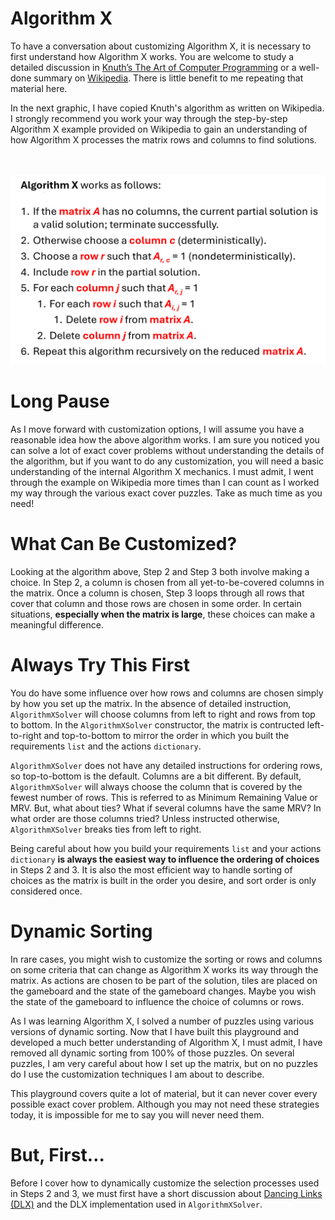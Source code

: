 # Algorithm X

To have a conversation about customizing Algorithm X, it is necessary to first understand how Algorithm X works. You are welcome to study a detailed discussion in [Knuth’s The Art of Computer Programming](https://www-cs-faculty.stanford.edu/~knuth/taocp.html) or a well-done summary on [Wikipedia]( https://en.wikipedia.org/wiki/Knuth%27s_Algorithm_X). There is little benefit to me repeating that material here.

In the next graphic, I have copied Knuth's algorithm as written on Wikipedia. I strongly recommend you work your way through the step-by-step Algorithm X example provided on Wikipedia to gain an understanding of how Algorithm X processes the matrix rows and columns to find solutions.

<BR><BR>
![Algorithm X](AlgorithmX.png)
<BR> 

# Long Pause

As I move forward with customization options, I will assume you have a reasonable idea how the above algorithm works. I am sure you noticed you can solve a lot of exact cover problems without understanding the details of the algorithm, but if you want to do any customization, you will need a basic understanding of the internal Algorithm X mechanics. I must admit, I went through the example on Wikipedia more times than I can count as I worked my way through the various exact cover puzzles. Take as much time as you need!

# What Can Be Customized?

Looking at the algorithm above, Step 2 and Step 3 both involve making a choice. In Step 2, a column is chosen from all yet-to-be-covered columns in the matrix. Once a column is chosen, Step 3 loops through all rows that cover that column and those rows are chosen in some order. In certain situations, __especially when the matrix is large__, these choices can make a meaningful difference.

# Always Try This First

You do have some influence over how rows and columns are chosen simply by how you set up the matrix. In the absence of detailed instruction, `AlgorithmXSolver` will choose columns from left to right and rows from top to bottom. In the `AlgorithmXSolver` constructor, the matrix is contructed left-to-right and top-to-bottom to mirror the order in which you built the requirements `list` and the actions `dictionary`.

`AlgorithmXSolver` does not have any detailed instructions for ordering rows, so top-to-bottom is the default. Columns are a bit different. By default, `AlgorithmXSolver` will always choose the column that is covered by the fewest number of rows. This is referred to as Minimum Remaining Value or MRV. But, what about ties? What if several columns have the same MRV? In what order are those columns tried? Unless instructed otherwise, `AlgorithmXSolver` breaks ties from left to right.

Being careful about how you build your requirements `list` and your actions `dictionary` __is always the easiest way to influence the ordering of choices__ in Steps 2 and 3. It is also the most efficient way to handle sorting of choices as the matrix is built in the order you desire, and sort order is only considered once.

# Dynamic Sorting

In rare cases, you might wish to customize the sorting or rows and columns on some criteria that can change as Algorithm X works its way through the matrix. As actions are chosen to be part of the solution, tiles are placed on the gameboard and the state of the gameboard changes. Maybe you wish the state of the gameboard to influence the choice of columns or rows.

As I was learning Algorithm X, I solved a number of puzzles using various versions of dynamic sorting. Now that I have built this playground and developed a much better understanding of Algorithm X, I must admit, I have removed all dynamic sorting from 100% of those puzzles. On several puzzles, I am very careful about how I set up the matrix, but on no puzzles do I use the customization techniques I am about to describe.

This playground covers quite a lot of material, but it can never cover every possible exact cover problem. Although you may not need these strategies today, it is impossible for me to say you will never need them. 

# But, First…

Before I cover how to dynamically customize the selection processes used in Steps 2 and 3, we must first have a short discussion about [Dancing Links (DLX)]( https://en.wikipedia.org/wiki/Dancing_Links) and the DLX implementation used in `AlgorithmXSolver`.
